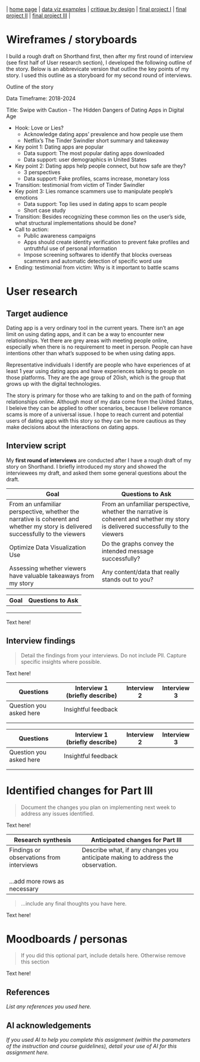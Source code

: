 | [home page](https://cmustudent.github.io/tswd-portfolio-templates/) | [data viz examples](dataviz-examples) | [critique by design](critique-by-design) | [final project I](final-project-part-one) | [final project II](final-project-part-two) | [final project III](final-project-part-three) |

# Wireframes / storyboards
I build a rough draft on Shorthand first, then after my first round of interview (see first half of User research section), I developed the following outline of the story. Below is an abbrevicate version that outline the key points of my story. I used this outline as a storyboard for my second round of interviews.

Outline of the story

Data Timeframe: 2018-2024

Title: Swipe with Caution - The Hidden Dangers of Dating Apps in Digital Age
- Hook: Love or Lies?
  - Acknowledge dating apps’ prevalence and how people use them
  - Netflix’s The Tinder Swindler short summary and takeaway
- Key point 1: Dating apps are popular
  - Data support: The most popular dating apps downloaded
  - Data support: user demographics in United States
- Key point 2: Dating apps help people connect, but how safe are they?
  - 3 perspectives 
  - Data support: Fake profiles, scams increase, monetary loss
- Transition: testimonial from victim of Tinder Swindler 
- Key point 3: Lies romance scammers use to manipulate people’s emotions
  - Data support: Top lies used in dating apps to scam people
  - Short case study
- Transition: Besides recognizing these common lies on the user’s side, what structural implementations should be done?
- Call to action:
  - Public awareness campaigns 
  - Apps should create identity verification to prevent fake profiles and untruthful use of personal 
    information 
  - Impose screening softwares to identify that blocks overseas scammers and automatic detection of 
    specific word use
- Ending: testimonial from victim: Why is it important to battle scams


# User research 

## Target audience

Dating app is a very ordinary tool in the current years. There isn’t an age limit on using dating apps, and it can be a way to encounter new relationships. Yet there are grey areas with meeting people online, especially when there is no requirement to meet in person. People can have intentions other than what’s supposed to be when using dating apps. 

Representative individuals I identify are people who have experiences of at least 1 year using dating apps and have experiences talking to people on those platforms. They are the age group of 20ish, which is the group that grows up with the digital technologies. 

The story is primary for those who are talking to and on the path of forming relationships online. Although most of my data come from the United States, I beleive they can be applied to other scenarios, because I believe romance scams is more of a universal issue. I hope to reach current and potential users of dating apps with this story so they can be more cautious as they make decisions about the interactions on dating apps. 


## Interview script
My **first round of interviews** are conducted after I have a rough draft of my story on Shorthand. I briefly introduced my story and showed the interviewees my draft, and asked them some general questions about the draft. 


| Goal | Questions to Ask |
|------|------------------|
|   From an unfamiliar perspective, whether the narrative is coherent and whether my story is delivered successfully to the viewers    |     From an unfamiliar perspective, whether the narrative is coherent and whether my story is delivered successfully to the viewers              |
|  Optimize Data Visualization Use     |    Do the graphs convey the intended message successfully?              |
|  Assessing whether viewers have valuable takeaways from my story    |      Any content/data that really stands out to you?            |



| Goal | Questions to Ask |
|------|------------------|
|      |                  |
|      |                  |
|      |                  |


Text here!

## Interview findings
> Detail the findings from your interviews.  Do not include PII.  Capture specific insights where possible.

Text here!

| Questions               | Interview 1 (briefly describe) | Interview 2 | Interview 3 |
|-------------------------|--------------------------------|-------------|-------------|
| Question you asked here | Insightful feedback            |             |             |
|                         |                                |             |             |
|                         |                                |             |             |


| Questions               | Interview 1 (briefly describe) | Interview 2 | Interview 3 |
|-------------------------|--------------------------------|-------------|-------------|
| Question you asked here | Insightful feedback            |             |             |
|                         |                                |             |             |
|                         |                                |             |             |


# Identified changes for Part III
> Document the changes you plan on implementing next week to address any issues identified.  

Text here!

| Research synthesis                       | Anticipated changes for Part III                                                |
|------------------------------------------|---------------------------------------------------------------------------------|
| Findings or observations from interviews | Describe what, if any changes you anticipate making to address the observation. |
|                                          |                                                                                 |
|                                          |                                                                                 |
|                                          |                                                                                 |
| ...add more rows as necessary            |                                                                                 |

> ...include any final thoughts you have here. 

Text here!

# Moodboards / personas
> If you did this optional part, include details here.  Otherwise remove this section

Text here!

## References
_List any references you used here._

## AI acknowledgements
_If you used AI to help you complete this assignment (within the parameters of the instruction and course guidelines), detail your use of AI for this assignment here._


